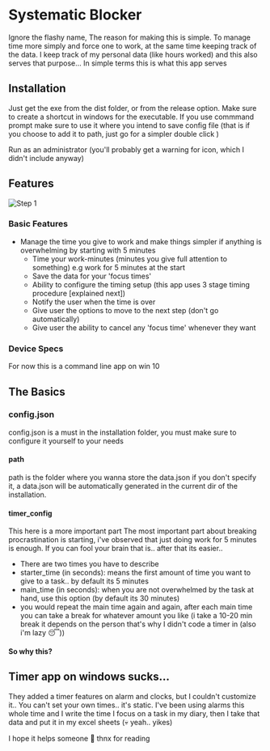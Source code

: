 # Systematic Blocker

Ignore the flashy name, The reason for making this is simple. To manage time more simply and force one to work, at the same time keeping track of the data. I keep track of my personal data (like hours worked) and this also serves that purpose... In simple terms this is what this app serves

## Installation

Just get the exe from the dist folder, or from the release option.
Make sure to create a shortcut in windows for the executable. If you use commmand prompt make sure to use it where you intend to save config file (that is if you choose to add it to path, just go for a simpler double click )

Run as an administrator (you'll probably get a warning for icon, which I didn't include anyway)

## Features

![Step 1](https://github.com/raufie/strategic_blocking/blob/master/images/step1.jpg?raw=true)

### Basic Features

- Manage the time you give to work and make things simpler if anything is overwhelming by starting with 5 minutes
  - Time your work-minutes (minutes you give full attention to something) e.g work for 5 minutes at the start
  - Save the data for your 'focus times'
  - Ability to configure the timing setup (this app uses 3 stage timing procedure [explained next])
  - Notify the user when the time is over
  - Give user the options to move to the next step (don't go automatically)
  - Give user the ability to cancel any 'focus time' whenever they want

### Device Specs

For now this is a command line app on win 10

## The Basics

### config.json

config.json is a must in the installation folder, you must make sure to configure it yourself to your needs

#### path

path is the folder where you wanna store the data.json
if you don't specify it, a data.json will be automatically generated in the current dir of the installation.

#### timer_config

This here is a more important part
The most important part about breaking procrastination is starting, i've observed that just doing work for 5 minutes is enough. If you can fool your brain that is.. after that its easier..

- There are two times you have to describe
- starter_time (in seconds): means the first amount of time you want to give to a task.. by default its 5 minutes
- main_time (in seconds): when you are not overwhelmed by the task at hand, use this option (by default its 30 minutes)
- you would repeat the main time again and again, after each main time you can take a break for whatever amount you like (i take a 10-20 min break it depends on the person that's why I didn't code a timer in (also i'm lazy 😴))

#### So why this?

## Timer app on windows sucks...

They added a timer features on alarm and clocks, but I couldn't customize it.. You can't set your own times.. it's static.
I've been using alarms this whole time and I write the time I focus on a task in my diary, then I take that data and put it in my excel sheets (💀 yeah.. yikes)

I hope it helps someone 💯 thnx for reading
